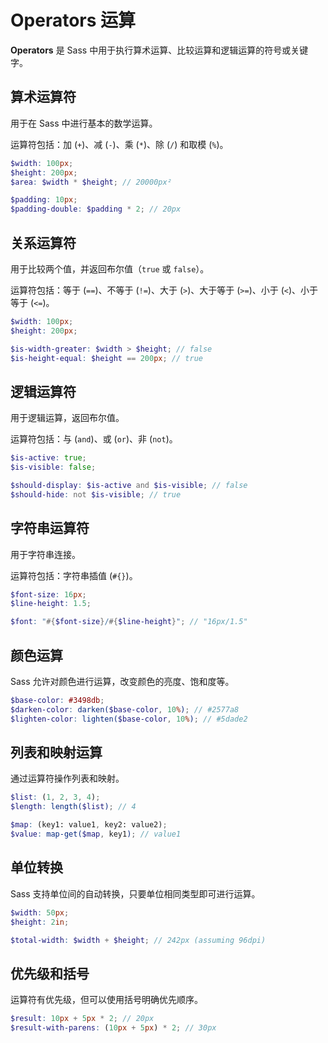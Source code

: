 # Operators 运算

**Operators** 是 Sass 中用于执行算术运算、比较运算和逻辑运算的符号或关键字。

## 算术运算符

用于在 Sass 中进行基本的数学运算。

运算符包括：加 (`+`)、减 (`-`)、乘 (`*`)、除 (`/`) 和取模 (`%`)。

```scss
$width: 100px;
$height: 200px;
$area: $width * $height; // 20000px²

$padding: 10px;
$padding-double: $padding * 2; // 20px
```

## 关系运算符

用于比较两个值，并返回布尔值（`true` 或 `false`）。

运算符包括：等于 (`==`)、不等于 (`!=`)、大于 (`>`)、大于等于 (`>=`)、小于 (`<`)、小于等于 (`<=`)。

```scss
$width: 100px;
$height: 200px;

$is-width-greater: $width > $height; // false
$is-height-equal: $height == 200px; // true
```

## 逻辑运算符

用于逻辑运算，返回布尔值。

运算符包括：与 (`and`)、或 (`or`)、非 (`not`)。

```scss
$is-active: true;
$is-visible: false;

$should-display: $is-active and $is-visible; // false
$should-hide: not $is-visible; // true
```

## 字符串运算符

用于字符串连接。

运算符包括：字符串插值 (`#{}`)。

```scss
$font-size: 16px;
$line-height: 1.5;

$font: "#{$font-size}/#{$line-height}"; // "16px/1.5"
```

## 颜色运算

Sass 允许对颜色进行运算，改变颜色的亮度、饱和度等。

```scss
$base-color: #3498db;
$darken-color: darken($base-color, 10%); // #2577a8
$lighten-color: lighten($base-color, 10%); // #5dade2
```

## 列表和映射运算

通过运算符操作列表和映射。

```scss
$list: (1, 2, 3, 4);
$length: length($list); // 4

$map: (key1: value1, key2: value2);
$value: map-get($map, key1); // value1
```

## 单位转换

Sass 支持单位间的自动转换，只要单位相同类型即可进行运算。

```scss
$width: 50px;
$height: 2in;

$total-width: $width + $height; // 242px (assuming 96dpi)
```

## 优先级和括号

运算符有优先级，但可以使用括号明确优先顺序。

```scss
$result: 10px + 5px * 2; // 20px
$result-with-parens: (10px + 5px) * 2; // 30px
```
